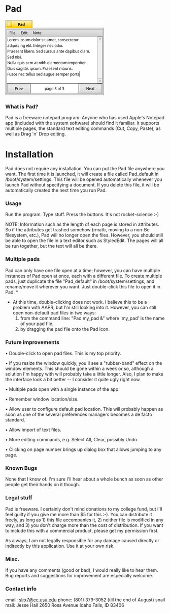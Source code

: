 # Pad

![Screenshot](screenshot_pad.png)

### What is Pad?

Pad is a freeware notepad program. Anyone who has used Apple's Notepad app (included with the system software) should find it familiar. It supports multiple pages, the standard text editing commands (Cut, Copy, Paste), as well as Drag 'n' Drop editing.

# Installation

Pad does not require any installation. You can put the Pad file anywhere you want. The first time it is launched, it will create a file called Pad_default in /boot/system/settings. This file will be opened automatically whenever you launch Pad without specifying a document. If you delete this file, it will be automatically created the next time you run Pad.

### Usage

Run the program. Type stuff. Press the buttons. It's not rocket-science :-)

NOTE: Information such as the length of each page is stored in attributes. So if the attributes get trashed somehow (rmattr, moving to a non-Be filesystem, etc.), Pad will no longer open the files. However, you should still be able to open the file in a text editor such as StyledEdit. The pages will all be run together, but the text will all be there.

### Multiple pads

Pad can only have one file open at a time; however, you can have multiple instances of Pad open at once, each with a different file.  To create multiple pads, just duplicate the file "Pad_default" in /boot/system/settings, and rename/move it wherever you want. Just double-click this file to open it in Pad. *
* At this time, double-clicking does not work. I believe this to be a problem with AAPR, but I'm still looking into it. However, you can still open non-default pad files in two ways:
	1) from the command line: "Pad my_pad &" where 'my_pad' is the name of your pad file.
	2) by dragging the pad file onto the Pad icon.

### Future improvements

• Double-click to open pad files. This is my top priority.

• If you resize the window quickly, you'll see a "rubber-band" effect on the window elements. This should be gone within a week or so, although a solution I'm happy with will probably take a little longer. Also, I plan to make the interface look a bit better -- I consider it quite ugly right now.

• Multiple pads open with a single instance of the app.

• Remember window location/size.

• Allow user to configure default pad location. This will probably happen as soon as one of the several preferences managers becomes a de facto standard.

• Allow import of text files.

• More editing commands, e.g. Select All, Clear, possibly Undo.

• Clicking on page number brings up dialog box that allows jumping to any page.

### Known Bugs

None that I know of. I'm sure I'll hear about a whole bunch as soon as other people get their hands on it though.

### Legal stuff

Pad is freeware. I certainly don't mind donations to my college fund, but I'll feel guilty if you give me more than $5 for this :-). You can distribute it freely, as long as 1) this file accompanies it, 2) neither file is modified in any way, and 3) you don't charge more than the cost of distribution. If you want to include this with a commercial product, please get my permission first.

As always, I am not legally responsible for any damage caused directly or indirectly by this application. Use it at your own risk.

### Misc.

If you have any comments (good or bad), I would really like to hear them. Bug reports and suggestions for improvement are especially welcome.

### Contact info
email: slrx7@cc.usu.edu
phone: (801) 379-3052 (till the end of August)
snail mail:
	Jesse Hall
	2650 Ross Avenue
	Idaho Falls, ID 83406